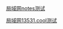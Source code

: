 <!--template{test}-->
[局域网notes测试](http://192.168.2.90/notes/login)

[局域网13531.cool测试](http://192.168.2.90/13531-github/13531.github.io/)
